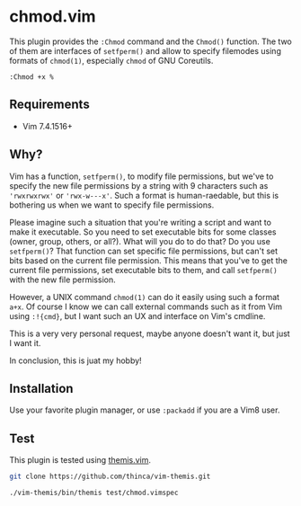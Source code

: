 # chmod.vim

This plugin provides the `:Chmod` command and the `Chmod()` function.
The two of them are interfaces of `setfperm()` and allow to specify filemodes using formats of `chmod(1)`, especially `chmod` of GNU Coreutils.

```vim
:Chmod +x %
```

## Requirements

- Vim 7.4.1516+

## Why?

Vim has a function, `setfperm()`, to modify file permissions, but we've to specify the new file permissions by a string with 9 characters such as `'rwxrwxrwx'` or `'rwx-w---x'`.
Such a format is human-raedable, but this is bothering us when we want to specify file permissions.

Please imagine such a situation that you're writing a script and want to make it executable.
So you need to set executable bits for some classes (owner, group, others, or all?).
What will you do to do that?
Do you use `setfperm()`?
That function can set specific file permissions, but can't set bits based on the current file permission.
This means that you've to get the current file permissions, set executable bits to them, and call `setfperm()` with the new file permission.

However, a UNIX command `chmod(1)` can do it easily using such a format `a+x`.
Of course I know we can call external commands such as it from Vim using `:!{cmd}`, but I want such an UX and interface on Vim's cmdline.

This is a very very personal request, maybe anyone doesn't want it, but just I want it.

In conclusion, this is juat my hobby!

## Installation

Use your favorite plugin manager, or use `:packadd` if you are a Vim8 user.

## Test

This plugin is tested using [themis.vim](https://github.com/thinca/vim-themis).

```sh
git clone https://github.com/thinca/vim-themis.git

./vim-themis/bin/themis test/chmod.vimspec
```
